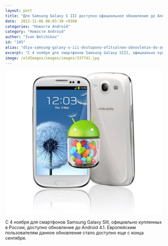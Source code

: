 ```yaml
---
layout: post
title: "Для Samsung Galaxy S III доступно официальное обновление до Android 4.1 Jelly Bean"
date:  2012-11-06 08:03:30 +0300
categories: "Новости Android"
category: "Новости Android"
author: "Ivan Belchikov"
id: "105"
alias: "dlya-samsung-galaxy-s-iii-dostupono-ofitsalnoe-obnovlenie-do-android-41-jelly-bean"
excerpt: "C 4 ноября для смартфонов Samsung Galaxy SIII, официально купленных в России, доступно обновление до Android 4.1. Европейским пользователям данное обновление стало доступно еще с конца сентября."
image: /oldImages/images/images/337741.jpg
---
```

<img src="/oldImages/images/images/337741.jpg" alt="Samsung Galaxy S III и Android 4.1 Jelly Bean" width="515px" height="460px" >

C 4 ноября для смартфонов Samsung Galaxy SIII, официально купленных в России, доступно обновление до Android 4.1. Европейским пользователям данное обновление стало доступно еще с конца сентября.
